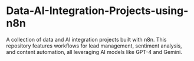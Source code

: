 # Data-AI-Integration-Projects-using-n8n
A collection of data and AI integration projects built with n8n. This repository features workflows for lead management, sentiment analysis, and content automation, all leveraging AI models like GPT-4 and Gemini.
